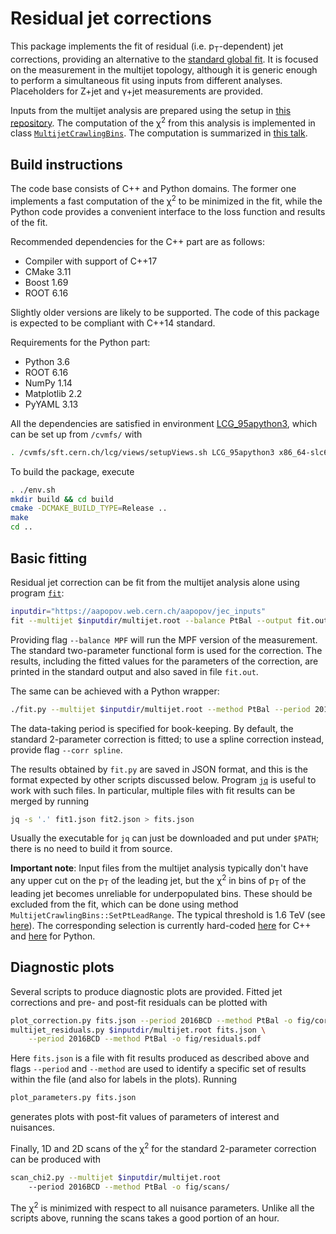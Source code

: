 # Residual jet corrections

This package implements the fit of residual (i.e. p<sub>T</sub>-dependent) jet corrections, providing an alternative to the [standard global fit](https://github.com/miquork/jecsys). It is focused on the measurement in the multijet topology, although it is generic enough to perform a simultaneous fit using inputs from different analyses. Placeholders for Z+jet and &gamma;+jet measurements are provided.

Inputs from the multijet analysis are prepared using the setup in [this repository](https://github.com/andrey-popov/multijet-jec). The computation of the &chi;<sup>2</sup> from this analysis is implemented in class [`MultijetCrawlingBins`](include/MultijetCrawlingBins.hpp). The computation is summarized in [this talk](https://indico.cern.ch/event/780845/#16-multijet-analysis-with-craw).


## Build instructions

The code base consists of C++ and Python domains. The former one implements a fast computation of the &chi;<sup>2</sup> to be minimized in the fit, while the Python code provides a convenient interface to the loss function and results of the fit.

Recommended dependencies for the C++ part are as follows:

  * Compiler with support of C++17
  * CMake 3.11
  * Boost 1.69
  * ROOT 6.16

Slightly older versions are likely to be supported. The code of this package is expected to be compliant with C++14 standard.

Requirements for the Python part: 

  * Python 3.6
  * ROOT 6.16
  * NumPy 1.14
  * Matplotlib 2.2
  * PyYAML 3.13

All the dependencies are satisfied in environment [LCG_95apython3](http://lcginfo.cern.ch/release/95apython3/), which can be set up from `/cvmfs/` with

```sh
. /cvmfs/sft.cern.ch/lcg/views/setupViews.sh LCG_95apython3 x86_64-slc6-gcc8-opt
```

To build the package, execute

```sh
. ./env.sh
mkdir build && cd build
cmake -DCMAKE_BUILD_TYPE=Release ..
make
cd ..
```


## Basic fitting

Residual jet correction can be fit from the multijet analysis alone using program [`fit`](prog/fit.cpp):

```sh
inputdir="https://aapopov.web.cern.ch/aapopov/jec_inputs"
fit --multijet $inputdir/multijet.root --balance PtBal --output fit.out
```

Providing flag `--balance MPF` will run the MPF version of the measurement. The standard two-parameter functional form is used for the correction. The results, including the fitted values for the parameters of the correction, are printed in the standard output and also saved in file `fit.out`.

The same can be achieved with a Python wrapper:

```sh
./fit.py --multijet $inputdir/multijet.root --method PtBal --period 2016BCD --output fit.json
```

The data-taking period is specified for book-keeping. By default, the standard 2-parameter correction is fitted; to use a spline correction instead, provide flag `--corr spline`.

The results obtained by `fit.py` are saved in JSON format, and this is the format expected by other scripts discussed below. Program [`jq`](https://stedolan.github.io/jq/) is useful to work with such files. In particular, multiple files with fit results can be merged by running

```sh
jq -s '.' fit1.json fit2.json > fits.json
```

Usually the executable for `jq` can just be downloaded and put under `$PATH`; there is no need to build it from source.

**Important note**: Input files from the multijet analysis typically don't have any upper cut on the p<sub>T</sub> of the leading jet, but the &chi;<sup>2</sup> in bins of p<sub>T</sub> of the leading jet becomes unreliable for underpopulated bins. These should be excluded from the fit, which can be done using method `MultijetCrawlingBins::SetPtLeadRange`. The typical threshold is 1.6&nbsp;TeV (see [here](https://github.com/andrey-popov/multijet-jec/tree/Run2/analysis#inputs-for-the-fit-of-l3res-corrections)). The corresponding selection is currently hard-coded [here](https://github.com/andrey-popov/multijet-jec-fit/blob/36c35602851a514f50fb7002fbd5b0783c5ef0b4/prog/fit.cpp#L88) for C++ and [here](https://github.com/andrey-popov/multijet-jec-fit/blob/36c35602851a514f50fb7002fbd5b0783c5ef0b4/prog/fit.cpp#L88) for Python.


## Diagnostic plots

Several scripts to produce diagnostic plots are provided. Fitted jet corrections and pre- and post-fit residuals can be plotted with

```sh
plot_correction.py fits.json --period 2016BCD --method PtBal -o fig/corr.pdf
multijet_residuals.py $inputdir/multijet.root fits.json \
    --period 2016BCD --method PtBal -o fig/residuals.pdf
```

Here `fits.json` is a file with fit results produced as described above and flags `--period` and `--method` are used to identify a specific set of results within the file (and also for labels in the plots). Running

```sh
plot_parameters.py fits.json
```

generates plots with post-fit values of parameters of interest and nuisances.

Finally, 1D and 2D scans of the &chi;<sup>2</sup> for the standard 2-parameter correction can be produced with

```sh
scan_chi2.py --multijet $inputdir/multijet.root 
    --period 2016BCD --method PtBal -o fig/scans/
```

The &chi;<sup>2</sup> is minimized with respect to all nuisance parameters. Unlike all the scripts above, running the scans takes a good portion of an hour.
